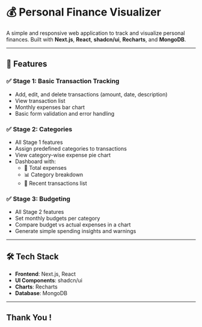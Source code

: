 # 💰 Personal Finance Visualizer

A simple and responsive web application to track and visualize personal finances. Built with **Next.js**, **React**, **shadcn/ui**, **Recharts**, and **MongoDB**.

---

## 🚀 Features

### ✅ Stage 1: Basic Transaction Tracking

- Add, edit, and delete transactions (amount, date, description)
- View transaction list
- Monthly expenses bar chart
- Basic form validation and error handling

### ✅ Stage 2: Categories

- All Stage 1 features
- Assign predefined categories to transactions
- View category-wise expense pie chart
- Dashboard with:
  - 💸 Total expenses
  - 📊 Category breakdown
  - 🧾 Recent transactions list

### ✅ Stage 3: Budgeting

- All Stage 2 features
- Set monthly budgets per category
- Compare budget vs actual expenses in a chart
- Generate simple spending insights and warnings

---

## 🛠️ Tech Stack

- **Frontend**: Next.js, React
- **UI Components**: shadcn/ui
- **Charts**: Recharts
- **Database**: MongoDB

---

## Thank You !
